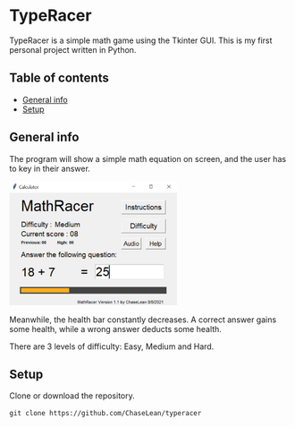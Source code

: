 # TypeRacer

TypeRacer is a simple math game using the Tkinter GUI. This is my first personal project written in Python. 

## Table of contents
* [General info](#general-info)
* [Setup](#setup)

## General info
The program will show a simple math equation on screen, and the user has to key in their answer. 

<img src="Pictures/pic.jpg" width=300>

Meanwhile, the health bar constantly decreases. A correct answer gains some health, while a wrong answer deducts some health. 

There are 3 levels of difficulty: Easy, Medium and Hard. 
	
## Setup
Clone or download the repository.

```
git clone https://github.com/ChaseLean/typeracer
```
